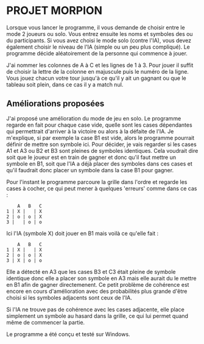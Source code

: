# PROJET MORPION

Lorsque vous lancer le programme, il vous demande de choisir entre le mode 2 joueurs ou solo. Vous entrez ensuite les noms et symboles des ou du participants.
Si vous avez choisi le mode solo (contre l'IA), vous devez également choisir le niveau de l'IA (simple ou un peu plus compliqué).
Le programme décide aléatoirement de la personne qui commence à jouer.

J'ai nommer les colonnes de A à C et les lignes de 1 à 3. Pour jouer il suffit de choisir la lettre de la colonne en majuscule puis le numéro de la ligne.
Vous jouez chacun votre tour jusqu'à ce qu'il y ait un gagnant ou que le tableau soit plein, dans ce cas il y a match nul.


## Améliorations proposées

J'ai proposé une amélioration du mode de jeu en solo. Le programme regarde en fait pour chaque case vide, quelle sont les cases dépendantes qui permettrait d'arriver à la victoire ou alors à la défaite de l'IA.
Je m'explique, si par exemple la case B1 est vide, alors le programme pourrait définir de mettre son symbole ici. 
Pour décider, je vais regarder si les cases A1 et A3 ou B2 et B3 sont pleines de symboles identiques. 
Cela voudrait dire soit que le joueur est en train de gagner et donc qu'il faut mettre un symbole en B1, soit que l'IA a déjà placer des symboles dans ces cases et qu'il faudrait donc placer un symbole dans la case B1 pour gagner.

Pour l'instant le programme parcoure la grille dans l'ordre et regarde les cases à cocher, ce qui peut mener à quelques 'erreurs' comme dans ce cas :

```
    A   B   C
1 | X |   | X
2 | o | o | X
3 |   | o | o
```

Ici l'IA (symbole X) doit jouer en B1 mais voilà ce qu'elle fait :

```
    A   B   C
1 | X |   | X
2 | o | o | X
3 | X | o | o
```

Elle a détecté en A3 que les cases B3 et C3 était pleine de symbole identique donc elle a placer son symbole en A3 mais elle aurait du le mettre en B1 afin de gagner directemenent.
Ce petit problème de cohérence est encore en cours d'amélioration avec des probabilités plus grande d'être choisi si les symboles adjacents sont ceux de l'IA.

Si l'IA ne trouve pas de cohérence avec les cases adjacente, elle place simplement un symbole au hasard dans la grille, ce qui lui permet quand même de commencer la partie.



Le programme a été conçu et testé sur Windows.
